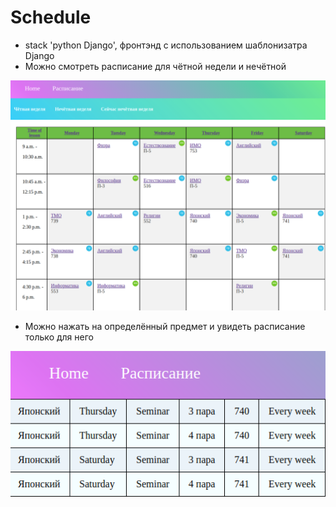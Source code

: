 # Schedule
- stack 'python Django', фронтэнд с использованием шаблонизатра Django
- Можно смотреть расписание для чётной недели и нечётной

![rм](/readme1.png)

- Можно нажать на определённый предмет и увидеть расписание только для него

![vааdfqgаd](/readme2.png)

